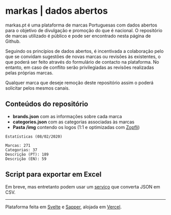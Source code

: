 # markas | dados abertos

markas.pt é uma plataforma de marcas Portuguesas com dados abertos para o objetivo de divulgação e promoção do que é nacional. O repositório de marcas utilizado é público e pode ser encontrado nesta página de Github.

Seguindo os princípios de dados abertos, é incentivada a colaboração pelo que se convidam sugestões de novas marcas ou revisões às existentes, o que poderá ser feito através do formulário de contacto na plataforma. No entanto, em caso de conflito serão privilegiadas as revisões realizadas pelas próprias marcas.

Qualquer marca que deseje remoção deste repositório assim o poderá solicitar pelos mesmos canais.

## Conteúdos do repositório

- **brands.json** com as informações sobre cada marca
- **categories.json** com as categorias associadas às marcas
- **Pasta /img** contendo os logos (1:1 e optimizadas com [Zopfli](https://github.com/google/zopfli))

```
Estatísticas (08/02/2020)

Marcas: 271
Categorias: 37
Descrição (PT): 189
Descrição (EN): 59
```

## Script para exportar em Excel

Em breve, mas entretanto podem usar um [serviço](https://json-csv.com/) que converta JSON em CSV.

---

Plataforma feita em [Svelte](https://svelte.dev/) e [Sapper](https://sapper.svelte.dev/), alojada em [Vercel](https://vercel.com/).
